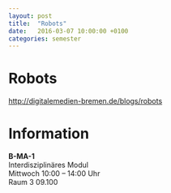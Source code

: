 ```yaml
---
layout: post
title:  "Robots"
date:   2016-03-07 10:00:00 +0100
categories: semester
---
```


# Robots



<http://digitalemedien-bremen.de/blogs/robots>

# Information

**B-MA-1**   
Interdisziplinäres Modul   
Mittwoch 10:00 – 14:00 Uhr   
Raum 3 09.100




